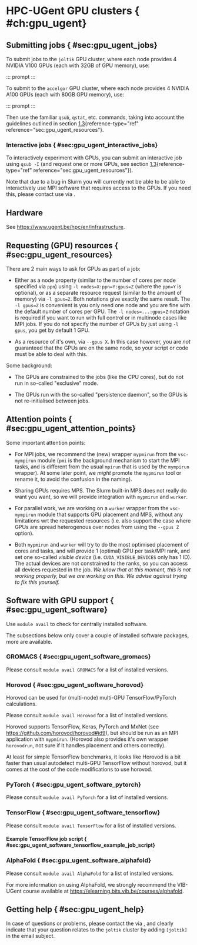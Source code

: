 # HPC-UGent GPU clusters { #ch:gpu_ugent}

## Submitting jobs { #sec:gpu_ugent_jobs}

To submit jobs to the `joltik` GPU cluster, where each node provides 4
NVIDIA V100 GPUs (each with 32GB of GPU memory), use:

::: prompt
:::

To submit to the `accelgor` GPU cluster, where each node provides 4
NVIDIA A100 GPUs (each with 80GB GPU memory), use:

::: prompt
:::

Then use the familiar `qsub`, `qstat`, etc. commands, taking into
account the guidelines outlined in
section [1.3](#sec:gpu_ugent_resources){reference-type="ref"
reference="sec:gpu_ugent_resources"}.

### Interactive jobs { #sec:gpu_ugent_interactive_jobs}

To interactively experiment with GPUs, you can submit an interactive job
using `qsub -I` (and request one or more GPUs, see
section [1.3](#sec:gpu_ugent_resources){reference-type="ref"
reference="sec:gpu_ugent_resources"}).

Note that due to a bug in Slurm you will currently not be able to be
able to interactively use MPI software that requires access to the GPUs.
If you need this, please contact use via .

## Hardware

See <https://www.ugent.be/hpc/en/infrastructure>.

## Requesting (GPU) resources { #sec:gpu_ugent_resources}

There are 2 main ways to ask for GPUs as part of a job:

-   Either as a node property (similar to the number of cores per node
    specified via `ppn`) using `-l nodes=X:ppn=Y:gpus=Z` (where the
    `ppn=Y` is optional), or as a separate resource request (similar to
    the amount of memory) via `-l gpus=Z`. Both notations give exactly
    the same result. The `-l gpus=Z` is convenient is you only need one
    node and you are fine with the default number of cores per GPU. The
    `-l nodes=...:gpus=Z` notation is required if you want to run with
    full control or in multinode cases like MPI jobs. If you do not
    specify the number of GPUs by just using `-l gpus`, you get by
    default 1 GPU.

-   As a resource of it's own, via `--gpus X`. In this case however, you
    are *not* guaranteed that the GPUs are on the same node, so your
    script or code must be able to deal with this.

Some background:

-   The GPUs are constrained to the jobs (like the CPU cores), but do
    not run in so-called "exclusive" mode.

-   The GPUs run with the so-called "persistence daemon", so the GPUs is
    not re-initialised between jobs.

## Attention points { #sec:gpu_ugent_attention_points}

Some important attention points:

-   For MPI jobs, we recommend the (new) wrapper `mypmirun` from the
    `vsc-mympirun` module (`pmi` is the background mechanism to start
    the MPI tasks, and is different from the usual `mpirun` that is used
    by the `mympirun` wrapper). At some later point, we *might* promote
    the `mypmirun` tool or rename it, to avoid the confusion in the
    naming).

-   Sharing GPUs requires MPS. The Slurm built-in MPS does not really do
    want you want, so we will provide integration with `mypmirun` and
    `wurker`.

-   For parallel work, we are working on a `wurker` wrapper from the
    `vsc-mympirun` module that supports GPU placement and MPS, without
    any limitations wrt the requested resources (i.e. also support the
    case where GPUs are spread heterogenous over nodes from using the
    `--gpus Z` option).

-   Both `mypmirun` and `wurker` will try to do the most optimised
    placement of cores and tasks, and will provide 1 (optimal) GPU per
    task/MPI rank, and set one so-called *visible device* (i.e.
    `CUDA_VISIBLE_DEVICES` only has 1 ID). The actual devices are not
    constrained to the ranks, so you can access all devices requested in
    the job. *We know that at this moment, this is not working properly,
    but we are working on this. We advise against trying to fix this
    yourself.*

## Software with GPU support { #sec:gpu_ugent_software}

Use `module avail` to check for centrally installed software.

The subsections below only cover a couple of installed software
packages, more are available.

### GROMACS { #sec:gpu_ugent_software_gromacs}

Please consult `module avail GROMACS` for a list of installed versions.

### Horovod { #sec:gpu_ugent_software_horovod}

Horovod can be used for (multi-node) multi-GPU TensorFlow/PyTorch
calculations.

Please consult `module avail Horovod` for a list of installed versions.

Horovod supports TensorFlow, Keras, PyTorch and MxNet (see
<https://github.com/horovod/horovod#id9>), but should be run as an MPI
application with `mypmirun`. (Horovod also provides it's own wrapper
`horovodrun`, not sure if it handles placement and others correctly).

At least for simple TensorFlow benchmarks, it looks like Horovod is a
bit faster than usual autodetect multi-GPU TensorFlow without horovod,
but it comes at the cost of the code modifications to use horovod.

### PyTorch { #sec:gpu_ugent_software_pytorch}

Please consult `module avail PyTorch` for a list of installed versions.

### TensorFlow { #sec:gpu_ugent_software_tensorflow}

Please consult `module avail TensorFlow` for a list of installed
versions.

#### Example TensorFlow job script { #sec:gpu_ugent_software_tensorflow_example_job_script}

### AlphaFold { #sec:gpu_ugent_software_alphafold}

Please consult `module avail AlphaFold` for a list of installed
versions.

For more information on using AlphaFold, we strongly recommend the
VIB-UGent course available at
<https://elearning.bits.vib.be/courses/alphafold>.

## Getting help { #sec:gpu_ugent_help}

In case of questions or problems, please contact the via , and clearly
indicate that your question relates to the `joltik` cluster by adding
`[joltik]` in the email subject.
